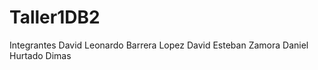 # Taller1DB2

Integrantes 
David Leonardo Barrera Lopez 
David Esteban Zamora
Daniel Hurtado Dimas 
